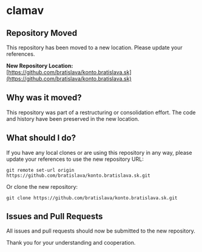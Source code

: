 # clamav

## Repository Moved

This repository has been moved to a new location. Please update your references.

**New Repository Location:**
[https://github.com/bratislava/konto.bratislava.sk](https://github.com/bratislava/konto.bratislava.sk)

## Why was it moved?

This repository was part of a restructuring or consolidation effort. The code and history have been preserved in the new location.

## What should I do?

If you have any local clones or are using this repository in any way, please update your references to use the new repository URL:

```
git remote set-url origin https://github.com/bratislava/konto.bratislava.sk.git
```

Or clone the new repository:

```
git clone https://github.com/bratislava/konto.bratislava.sk.git
```

## Issues and Pull Requests

All issues and pull requests should now be submitted to the new repository.

Thank you for your understanding and cooperation.
